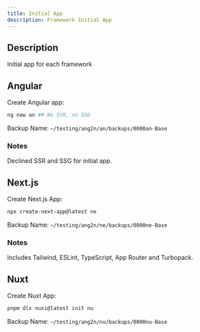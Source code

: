 ```yaml
---
title: Initial App
description: Framework Initial App
---
```


## Description

Initial app for each framework

## Angular

Create Angular app:

```bash
ng new an ## No SSR, no SSG
```

Backup Name: `~/testing/ang2n/an/backups/0000an-Base`

### Notes

Declined SSR and SSG for initial app.

## Next.js

Create Next.js App:

```bash
npx create-next-app@latest ne
```
Backup Name: `~/testing/ang2n/ne/backups/0000ne-Base`

### Notes

Includes Tailwind, ESLint, TypeScript, App Router and Turbopack.

## Nuxt

Create Nuxt App:

```bash
pnpm dlx nuxi@latest init nu
```

Backup Name: `~/testing/ang2n/nu/backups/0000nu-Base`
